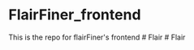 # FlairFiner_frontend
This is the repo for flairFiner's frontend
#   F l a i r  
 #   F l a i r  
 